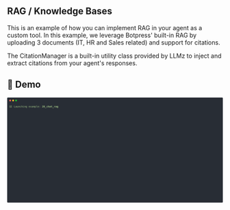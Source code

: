 ## RAG / Knowledge Bases

This is an example of how you can implement RAG in your agent as a custom tool. In this example, we leverage Botpress' built-in RAG by uploading 3 documents (IT, HR and Sales related) and support for citations.

The CitationManager is a built-in utility class provided by LLMz to inject and extract citations from your agent's responses.

## 🎥 Demo

![Demo](./demo.svg)
